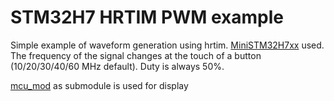 # STM32H7 HRTIM PWM example

Simple example of waveform generation using hrtim. [MiniSTM32H7xx](https://github.com/WeActStudio/MiniSTM32H7xx) used. The frequency of the signal changes at the touch of a button (10/20/30/40/60 MHz default). Duty is always 50%.

[mcu_mod](https://github.com/P0nyL0v3r/mcu_disp) as submodule is used for display
